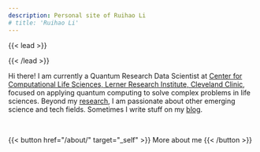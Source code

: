 ```yaml
---
description: Personal site of Ruihao Li
# title: 'Ruihao Li'
---
```


<!-- {{< lead >}}
Theoretical Condensed Matter Physics
{{< /lead >}} -->

{{< lead >}}

{{< /lead >}}

Hi there! I am currently a Quantum Research Data Scientist at [Center for Computational Life Sciences, Lerner Research Institute, Cleveland Clinic](https://my.clevelandclinic.org/research/computational-life-sciences), focused on applying quantum computing to solve complex problems in life sciences.
Beyond my [research](/research/), I am passionate about other emerging science and tech fields. 
Sometimes I write stuff on my [blog](/blog/).
<!-- I am a PhD candidate at [Case Western Reserve University](https://case.edu/), researching on spintronics in topological materials as well as quantum computing.  -->


<br>

{{< button href="/about/" target="_self" >}}
More about me
{{< /button >}}
